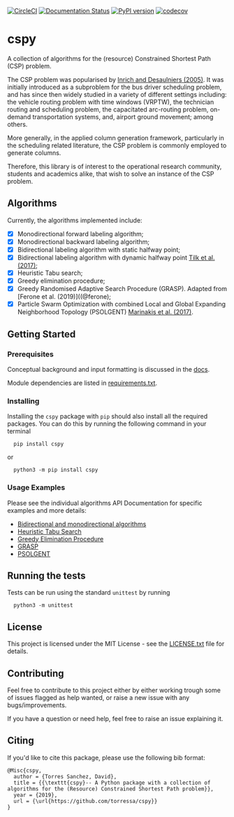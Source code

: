 [![CircleCI](https://circleci.com/gh/torressa/cspy/tree/master.svg?style=svg&circle-token=910e28b03dd0d32967fae038a3cf28b6cdf56334)](https://circleci.com/gh/torressa/cspy/tree/master)
[![Documentation Status](https://readthedocs.org/projects/cspy/badge/?version=latest)](https://cspy.readthedocs.io/en/latest/?badge=latest)
[![PyPI version](https://badge.fury.io/py/cspy.svg)](https://badge.fury.io/py/cspy)
[![codecov](https://codecov.io/gh/torressa/cspy/branch/master/graph/badge.svg?token=24tyrWinNT)](https://codecov.io/gh/torressa/cspy)
<!-- [![BCH compliance](https://bettercodehub.com/edge/badge/torressa/cspy?branch=master)](https://bettercodehub.com/)
[![License: MIT](https://img.shields.io/badge/License-MIT-yellow.svg)](https://opensource.org/licenses/MIT) -->

# cspy


A collection of algorithms for the (resource) Constrained Shortest Path (CSP) problem. 

The CSP problem was popularised by [Inrich and Desaulniers (2005)](@inrich). It was initially introduced as a subproblem for the bus driver scheduling problem, and has since then widely studied in a variety of different settings including: the vehicle routing problem with time windows (VRPTW), the technician routing and scheduling problem, the capacitated arc-routing problem, on-demand transportation systems, and, airport ground movement; among others.

More generally, in the applied column generation framework, particularly in the scheduling related literature, the CSP problem is commonly employed to generate columns.

Therefore, this library is of interest to the operational research community, students and academics alike, that wish to solve an instance of the CSP problem.

## Algorithms

Currently, the algorithms implemented include:

- [X] Monodirectional forward labeling algorithm;
- [X] Monodirectional backward labeling algorithm;
- [X] Bidirectional labeling algorithm with static halfway point;
- [X] Bidirectional labeling algorithm with dynamic halfway point [Tilk et al. (2017)](@tilk);
- [X] Heuristic Tabu search;
- [X] Greedy elimination procedure;
- [X] Greedy Randomised Adaptive Search Procedure (GRASP). Adapted from [Ferone et al. (2019)]((@ferone);
- [X] Particle Swarm Optimization with combined Local and Global Expanding Neighborhood Topology (PSOLGENT) [Marinakis et al. (2017)](@marinakis).

## Getting Started

### Prerequisites

Conceptual background and input formatting is discussed in the [docs](https://cspy.readthedocs.io/en/latest/how_to.html).

Module dependencies are listed in [requirements.txt](requirements.txt).

### Installing

Installing the ``cspy`` package with ``pip`` should also install all the required packages. You can do this by running the following command in your terminal

```
  pip install cspy
```
or

```
  python3 -m pip install cspy
```

### Usage Examples

Please see the individual algorithms API Documentation for specific examples and more details:

- [Bidirectional and monodirectional algorithms](https://cspy.readthedocs.io/en/latest/api/cspy.BiDirectional.html)
- [Heuristic Tabu Search](https://cspy.readthedocs.io/en/latest/api/cspy.Tabu.html)
- [Greedy Elimination Procedure](https://cspy.readthedocs.io/en/latest/api/cspy.GreedyElim.html)
- [GRASP](https://cspy.readthedocs.io/en/latest/api/cspy.GRASP.html)
- [PSOLGENT](https://cspy.readthedocs.io/en/latest/api/cspy.PSOLGENT.html)

## Running the tests

Tests can be run using the standard ``unittest`` by running

```
  python3 -m unittest
```

## License

This project is licensed under the MIT License - see the [LICENSE.txt](LICENSE.txt) file for details.

## Contributing

Feel free to contribute to this project either by either working trough some of issues flagged as help wanted, or raise a new issue with any bugs/improvements.

If you have a question or need help, feel free to raise an issue explaining it.

## Citing

If you'd like to cite this package, please use the following bib format:

```none
@Misc{cspy,
  author = {Torres Sanchez, David},
  title = {{\texttt{cspy}-- A Python package with a collection of algorithms for the (Resource) Constrained Shortest Path problem}},
  year = {2019},
  url = {\url{https://github.com/torressa/cspy}}
}
```

[@inrich]: https://www.researchgate.net/publication/227142556_Shortest_Path_Problems_with_Resource_Constraints

[@tilk]: https://www.sciencedirect.com/science/article/pii/S0377221717302035

[@marinakis]: https://www.sciencedirect.com/science/article/pii/S0377221717302357

[@ferone]: https://www.tandfonline.com/doi/full/10.1080/10556788.2018.1548015